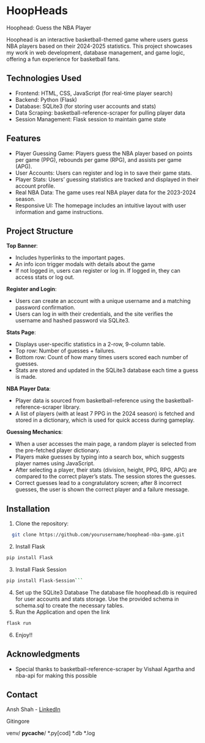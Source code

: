 # HoopHeads
Hoophead: Guess the NBA Player

Hoophead is an interactive basketball-themed game where users guess NBA players based on their 2024-2025 statistics. This project showcases my work in web development, database management, and game logic, offering a fun experience for basketball fans.

## Technologies Used
- Frontend: HTML, CSS, JavaScript (for real-time player search)
- Backend: Python (Flask)
-	Database: SQLite3 (for storing user accounts and stats)
-	Data Scraping: basketball-reference-scraper for pulling player data
-	Session Management: Flask session to maintain game state

## Features
- Player Guessing Game: Players guess the NBA player based on points per game (PPG), rebounds per game (RPG), and assists per game (APG).
- User Accounts: Users can register and log in to save their game stats.
- Player Stats: Users’ guessing statistics are tracked and displayed in their account profile.
- Real NBA Data: The game uses real NBA player data for the 2023-2024 season.
- Responsive UI: The homepage includes an intuitive layout with user information and game instructions.

## Project Structure
**Top Banner**:
-	Includes hyperlinks to the important pages.
-	An info icon trigger modals with details about the game
-	If not logged in, users can register or log in. If logged in, they can access stats or log out.
  
**Register and Login**:
-	Users can create an account with a unique username and a matching password confirmation.
-	Users can log in with their credentials, and the site verifies the username and hashed password via SQLite3.
  
**Stats Page**:
-	Displays user-specific statistics in a 2-row, 9-column table.
-	Top row: Number of guesses + failures.
-	Bottom row: Count of how many times users scored each number of guesses.
-	Stats are stored and updated in the SQLite3 database each time a guess is made.
  
**NBA Player Data**:
-	Player data is sourced from basketball-reference using the basketball-reference-scraper library.
-	A list of players (with at least 7 PPG in the 2024 season) is fetched and stored in a dictionary, which is used for quick access during gameplay.
  
**Guessing Mechanics**:
-	When a user accesses the main page, a random player is selected from the pre-fetched player dictionary.
-	Players make guesses by typing into a search box, which suggests player names using JavaScript.
-	After selecting a player, their stats (division, height, PPG, RPG, APG) are compared to the correct player’s stats. The session stores the guesses.
-	Correct guesses lead to a congratulatory screen; after 8 incorrect guesses, the user is shown the correct player and a failure message.

## Installation

1.	Clone the repository:
```bash
  git clone https://github.com/yourusername/hoophead-nba-game.git
```
2. Install Flask
```bash
pip install Flask
```
3. Install Flask Session
```bash
pip install Flask-Session```
```
4. Set up the SQLite3 Database
  The database file hoophead.db is required for user accounts and stats storage.
  Use the provided schema in schema.sql to create the necessary tables.
5. Run the Application and open the link
```bash
flask run
```
6. Enjoy!!

## Acknowledgments

- Special thanks to basketball-reference-scraper by Vishaal Agartha and nba-api for making this possible

## Contact

Ansh Shah - [LinkedIn](https://www.linkedin.com/in/anshah18/)




Gitingore



venv/
__pycache__/
*.py[cod]
*.db
*.log


